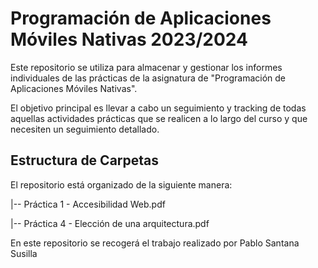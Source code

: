 # Programación de Aplicaciones Móviles Nativas 2023/2024

Este repositorio se utiliza para almacenar y gestionar los informes individuales de las prácticas de la asignatura de "Programación de Aplicaciones Móviles Nativas".

El objetivo principal es llevar a cabo un seguimiento y tracking de todas aquellas actividades prácticas que se realicen a lo largo del curso y que necesiten un seguimiento detallado.
## Estructura de Carpetas

El repositorio está organizado de la siguiente manera:

|-- Práctica 1 - Accesibilidad Web.pdf

|-- Práctica 4 - Elección de una arquitectura.pdf


En este repositorio se recogerá el trabajo realizado por Pablo Santana Susilla
